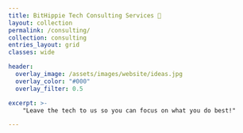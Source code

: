 ```yaml
---
title: BitHippie Tech Consulting Services 👋
layout: collection
permalink: /consulting/
collection: consulting
entries_layout: grid
classes: wide

header:
  overlay_image: /assets/images/website/ideas.jpg
  overlay_color: "#000"
  overlay_filter: 0.5

excerpt: >-
    "Leave the tech to us so you can focus on what you do best!"

---
```


<!-- 
# Services

## [Business Bootstrapping](/consulting/business-bootstrapping) 🥾


## [Cloud Architecting](/consulting/architecting) ☁️


## [API Design and Review](/consulting/apis) 💻


## Data Science & Developer Experience
Data Science and Developer Experience are at the heart of what we do. We employ cutting-edge data science techniques to extract insights from your data, helping you make informed decisions. Additionally, we prioritize creating a seamless and productive developer experience, ensuring that your development team has the tools and support they need to excel.


## Rapid Prototyping
Our Rapid Prototyping service is all about bringing your ideas to life quickly and cost-effectively. We take your concept and transform it into a functional prototype that you can test and refine. This approach allows you to save time and resources by validating your ideas before committing to full-scale development.
 -->
